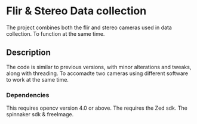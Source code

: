 # Flir & Stereo Data collection

The project combines both the flir and stereo cameras used in data collection. To function at the same time.

## Description

The code is similar to previous versions, with minor alterations and tweaks, along with threading. To accomadte two cameras using different software to work at the same time.

### Dependencies

This requires opencv version 4.0 or above.
The requires the Zed sdk.
The spinnaker sdk & freeImage.
